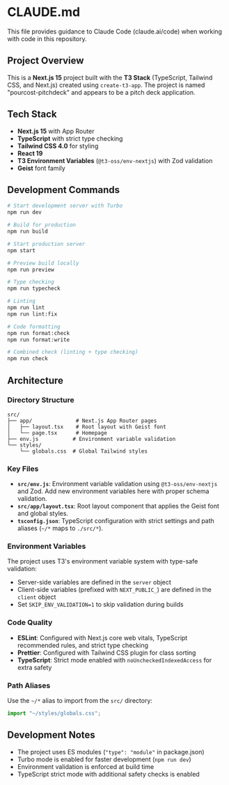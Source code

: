 # CLAUDE.md

This file provides guidance to Claude Code (claude.ai/code) when working with code in this repository.

## Project Overview

This is a **Next.js 15** project built with the **T3 Stack** (TypeScript, Tailwind CSS, and Next.js) created using `create-t3-app`. The project is named "pourcost-pitchdeck" and appears to be a pitch deck application.

## Tech Stack

- **Next.js 15** with App Router
- **TypeScript** with strict type checking
- **Tailwind CSS 4.0** for styling
- **React 19** 
- **T3 Environment Variables** (`@t3-oss/env-nextjs`) with Zod validation
- **Geist** font family

## Development Commands

```bash
# Start development server with Turbo
npm run dev

# Build for production
npm run build

# Start production server
npm start

# Preview build locally
npm run preview

# Type checking
npm run typecheck

# Linting
npm run lint
npm run lint:fix

# Code formatting
npm run format:check
npm run format:write

# Combined check (linting + type checking)
npm run check
```

## Architecture

### Directory Structure
```
src/
├── app/              # Next.js App Router pages
│   ├── layout.tsx    # Root layout with Geist font
│   └── page.tsx      # Homepage
├── env.js           # Environment variable validation
└── styles/
    └── globals.css  # Global Tailwind styles
```

### Key Files

- **`src/env.js`**: Environment variable validation using `@t3-oss/env-nextjs` and Zod. Add new environment variables here with proper schema validation.
- **`src/app/layout.tsx`**: Root layout component that applies the Geist font and global styles.
- **`tsconfig.json`**: TypeScript configuration with strict settings and path aliases (`~/*` maps to `./src/*`).

### Environment Variables

The project uses T3's environment variable system with type-safe validation:
- Server-side variables are defined in the `server` object
- Client-side variables (prefixed with `NEXT_PUBLIC_`) are defined in the `client` object
- Set `SKIP_ENV_VALIDATION=1` to skip validation during builds

### Code Quality

- **ESLint**: Configured with Next.js core web vitals, TypeScript recommended rules, and strict type checking
- **Prettier**: Configured with Tailwind CSS plugin for class sorting
- **TypeScript**: Strict mode enabled with `noUncheckedIndexedAccess` for extra safety

### Path Aliases

Use the `~/*` alias to import from the `src/` directory:
```typescript
import "~/styles/globals.css";
```

## Development Notes

- The project uses ES modules (`"type": "module"` in package.json)
- Turbo mode is enabled for faster development (`npm run dev`)
- Environment validation is enforced at build time
- TypeScript strict mode with additional safety checks is enabled